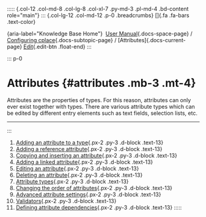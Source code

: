 ::::: {.col-12 .col-md-8 .col-lg-8 .col-xl-7 .py-md-3 .pl-md-4 .bd-content role="main"}
::: {.col-lg-12 .col-md-12 .p-0 .breadcrumbs}
[]{.fa .fa-bars .text-color}

[](https://docs.cplace.io/){aria-label="Knowledge Base Home"}  [User
Manual](/user-manual-en/){.docs-space-page} / [Configuring
cplace](/user-manual-en/cplace-konfigurieren/){.docs-subtopic-page} /
[Attributes]{.docs-current-page} [
Edit](https://github.com/collaborationfactory/cplace-doc-user-enu/blob/release/25.2/cplace-konfigurieren/attribute/_index.md){.edit-btn
.float-end}
:::

::: p-0
# Attributes {#attributes .mb-3 .mt-4}

Attributes are the properties of types. For this reason, attributes can
only ever exist together with types. There are various attribute types
which can be edited by different entry elements such as text fields,
selection lists, etc.

------------------------------------------------------------------------
:::

1.  [ Adding an attribute to a
    type](/user-manual-en/cplace-konfigurieren/attribute/attribut-zu-einem-typ-hinzufuegen/){.px-2
    .py-3 .d-block .text-13}
2.  [ Adding a reference
    attribute](/user-manual-en/cplace-konfigurieren/attribute/relationsattribut-hinzufuegen/){.px-2
    .py-3 .d-block .text-13}
3.  [ Copying and inserting an
    attribute](/user-manual-en/cplace-konfigurieren/attribute/attribut-kopieren-und-einfuegen/){.px-2
    .py-3 .d-block .text-13}
4.  [ Adding a linked
    attribute](/user-manual-en/cplace-konfigurieren/attribute/verlinktes-attribut-hinzufuegen/){.px-2
    .py-3 .d-block .text-13}
5.  [ Editing an
    attribute](/user-manual-en/cplace-konfigurieren/attribute/attribut-bearbeiten/){.px-2
    .py-3 .d-block .text-13}
6.  [ Deleting an
    attribute](/user-manual-en/cplace-konfigurieren/attribute/attribut-loeschen/){.px-2
    .py-3 .d-block .text-13}
7.  [ Attribute
    types](/user-manual-en/cplace-konfigurieren/attribute/attributtypen/){.px-2
    .py-3 .d-block .text-13}
8.  [ Changing the order of
    attributes](/user-manual-en/cplace-konfigurieren/attribute/reihenfolge-von-attributen_aendern/){.px-2
    .py-3 .d-block .text-13}
9.  [ Advanced attribute
    settings](/user-manual-en/cplace-konfigurieren/attribute/erweiterte-attributeinstellungen/){.px-2
    .py-3 .d-block .text-13}
10. [
    Validators](/user-manual-en/cplace-konfigurieren/attribute/validatoren/){.px-2
    .py-3 .d-block .text-13}
11. [ Defining attribute
    dependencies](/user-manual-en/cplace-konfigurieren/attribute/attribut-abhaenigkeiten-bestimmen/){.px-2
    .py-3 .d-block .text-13}
:::::
